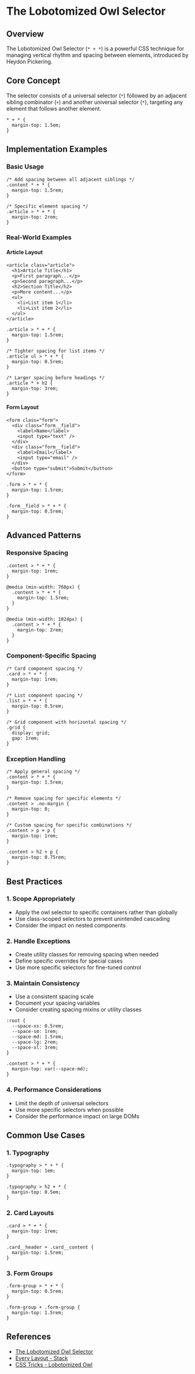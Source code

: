 # The Lobotomized Owl Selector

## Overview

The Lobotomized Owl Selector (`* + *`) is a powerful CSS technique for managing vertical rhythm and spacing between elements, introduced by Heydon Pickering.

## Core Concept

The selector consists of a universal selector (`*`) followed by an adjacent sibling combinator (`+`) and another universal selector (`*`), targeting any element that follows another element.

```css:preview
* + * {
  margin-top: 1.5em;
}
```

## Implementation Examples

### Basic Usage

```css:preview
/* Add spacing between all adjacent siblings */
.content * + * {
  margin-top: 1.5rem;
}

/* Specific element spacing */
.article > * + * {
  margin-top: 2rem;
}
```

### Real-World Examples

#### Article Layout

```html:preview
<article class="article">
  <h1>Article Title</h1>
  <p>First paragraph...</p>
  <p>Second paragraph...</p>
  <h2>Section Title</h2>
  <p>More content...</p>
  <ul>
    <li>List item 1</li>
    <li>List item 2</li>
  </ul>
</article>
```

```css:preview
.article > * + * {
  margin-top: 1.5rem;
}

/* Tighter spacing for list items */
.article ul > * + * {
  margin-top: 0.5rem;
}

/* Larger spacing before headings */
.article * + h2 {
  margin-top: 3rem;
}
```

#### Form Layout

```html:preview
<form class="form">
  <div class="form__field">
    <label>Name</label>
    <input type="text" />
  </div>
  <div class="form__field">
    <label>Email</label>
    <input type="email" />
  </div>
  <button type="submit">Submit</button>
</form>
```

```css:preview
.form > * + * {
  margin-top: 1.5rem;
}

.form__field > * + * {
  margin-top: 0.5rem;
}
```

## Advanced Patterns

### Responsive Spacing

```css:preview
.content > * + * {
  margin-top: 1rem;
}

@media (min-width: 768px) {
  .content > * + * {
    margin-top: 1.5rem;
  }
}

@media (min-width: 1024px) {
  .content > * + * {
    margin-top: 2rem;
  }
}
```

### Component-Specific Spacing

```css:preview
/* Card component spacing */
.card > * + * {
  margin-top: 1rem;
}

/* List component spacing */
.list > * + * {
  margin-top: 0.5rem;
}

/* Grid component with horizontal spacing */
.grid {
  display: grid;
  gap: 1rem;
}
```

### Exception Handling

```css:preview
/* Apply general spacing */
.content > * + * {
  margin-top: 1.5rem;
}

/* Remove spacing for specific elements */
.content > .no-margin {
  margin-top: 0;
}

/* Custom spacing for specific combinations */
.content > p + p {
  margin-top: 1rem;
}

.content > h2 + p {
  margin-top: 0.75rem;
}
```

## Best Practices

### 1. Scope Appropriately

- Apply the owl selector to specific containers rather than globally
- Use class-scoped selectors to prevent unintended cascading
- Consider the impact on nested components

### 2. Handle Exceptions

- Create utility classes for removing spacing when needed
- Define specific overrides for special cases
- Use more specific selectors for fine-tuned control

### 3. Maintain Consistency

- Use a consistent spacing scale
- Document your spacing variables
- Consider creating spacing mixins or utility classes

```css:preview
:root {
  --space-xs: 0.5rem;
  --space-sm: 1rem;
  --space-md: 1.5rem;
  --space-lg: 2rem;
  --space-xl: 3rem;
}

.content > * + * {
  margin-top: var(--space-md);
}
```

### 4. Performance Considerations

- Limit the depth of universal selectors
- Use more specific selectors when possible
- Consider the performance impact on large DOMs

## Common Use Cases

### 1. Typography

```css:preview
.typography > * + * {
  margin-top: 1em;
}

.typography > h2 + * {
  margin-top: 0.5em;
}
```

### 2. Card Layouts

```css:preview
.card > * + * {
  margin-top: 1rem;
}

.card__header + .card__content {
  margin-top: 1.5rem;
}
```

### 3. Form Groups

```css:preview
.form-group > * + * {
  margin-top: 0.5rem;
}

.form-group + .form-group {
  margin-top: 1.5rem;
}
```

## References

- [The Lobotomized Owl Selector](https://alistapart.com/article/axiomatic-css-and-lobotomized-owls/)
- [Every Layout - Stack](https://every-layout.dev/layouts/stack/)
- [CSS Tricks - Lobotomized Owl](https://css-tricks.com/lobotomized-owls/)
